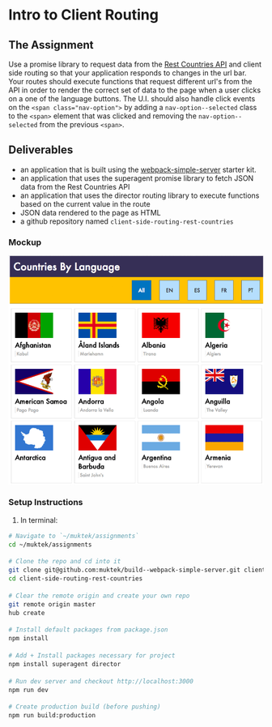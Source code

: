 # Intro to Client Routing

## The Assignment

Use a promise library to request data from the [Rest Countries API](https://restcountries.eu/) and client side routing so that your application responds to changes in the url bar. Your routes should execute functions that request different url's from the API in order to render the correct set of data to the page when a user clicks on a one of the language buttons. The U.I. should also handle click events on the `<span class="nav-option">` by adding a `nav-option--selected` class to the `<span>` element that was clicked and removing the `nav-option--selected` from the previous `<span>`.


## Deliverables
- an application that is built using the [webpack-simple-server](https://github.com/muktek/build--webpack-simple-server) starter kit.
- an application that uses the superagent promise library to fetch JSON data from the Rest Countries API
- an application that uses the director routing library to execute functions based on the current value in the route
- JSON data rendered to the page as HTML
- a github repository named `client-side-routing-rest-countries`


### Mockup
![demo](./mockups/js-routing-demo.gif)


### Setup Instructions

1. In terminal:
```sh
# Navigate to `~/muktek/assignments`
cd ~/muktek/assignments

# Clone the repo and cd into it
git clone git@github.com:muktek/build--webpack-simple-server.git client-side-routing-rest-countries
cd client-side-routing-rest-countries

# Clear the remote origin and create your own repo
git remote origin master
hub create

# Install default packages from package.json
npm install

# Add + Install packages necessary for project
npm install superagent director

# Run dev server and checkout http://localhost:3000
npm run dev

# Create production build (before pushing)
npm run build:production
```
